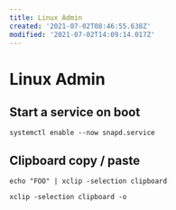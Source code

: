 ```yaml
---
title: Linux Admin
created: '2021-07-02T08:46:55.638Z'
modified: '2021-07-02T14:09:14.017Z'
---
```


# Linux Admin

## Start a service on boot

```
systemctl enable --now snapd.service
```

## Clipboard copy / paste

```
echo "FOO" | xclip -selection clipboard
```

```
xclip -selection clipboard -o
```
